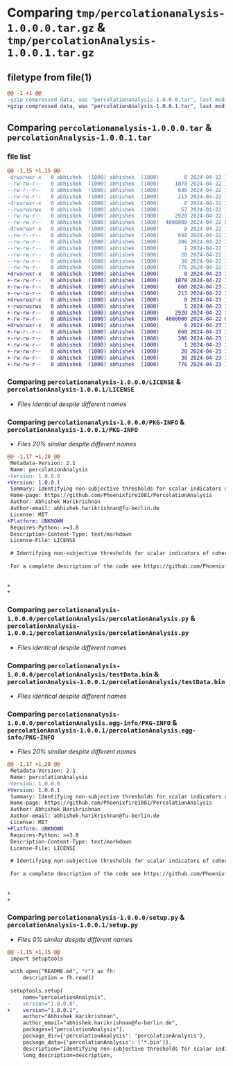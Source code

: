 # Comparing `tmp/percolationanalysis-1.0.0.0.tar.gz` & `tmp/percolationAnalysis-1.0.0.1.tar.gz`

## filetype from file(1)

```diff
@@ -1 +1 @@
-gzip compressed data, was "percolationanalysis-1.0.0.0.tar", last modified: Mon Apr 22 12:20:42 2024, max compression
+gzip compressed data, was "percolationAnalysis-1.0.0.1.tar", last modified: Tue Apr 23 14:13:14 2024, max compression
```

## Comparing `percolationanalysis-1.0.0.0.tar` & `percolationAnalysis-1.0.0.1.tar`

### file list

```diff
@@ -1,15 +1,15 @@
-drwxrwxr-x   0 abhishek  (1000) abhishek  (1000)        0 2024-04-22 12:20:42.837722 percolationanalysis-1.0.0.0/
--rw-rw-r--   0 abhishek  (1000) abhishek  (1000)     1078 2024-04-22 12:11:26.000000 percolationanalysis-1.0.0.0/LICENSE
--rw-r--r--   0 abhishek  (1000) abhishek  (1000)      640 2024-04-22 12:20:42.837722 percolationanalysis-1.0.0.0/PKG-INFO
--rw-rw-r--   0 abhishek  (1000) abhishek  (1000)      213 2024-04-22 12:12:25.000000 percolationanalysis-1.0.0.0/README.md
-drwxrwxr-x   0 abhishek  (1000) abhishek  (1000)        0 2024-04-22 12:20:42.833722 percolationanalysis-1.0.0.0/percolationAnalysis/
--rwxrwxrwx   0 abhishek  (1000) abhishek  (1000)       57 2024-01-22 15:45:53.000000 percolationanalysis-1.0.0.0/percolationAnalysis/__init__.py
--rw-rw-r--   0 abhishek  (1000) abhishek  (1000)     2920 2024-04-22 10:01:35.000000 percolationanalysis-1.0.0.0/percolationAnalysis/percolationAnalysis.py
--rw-rw-r--   0 abhishek  (1000) abhishek  (1000)  4000000 2024-04-22 09:38:09.000000 percolationanalysis-1.0.0.0/percolationAnalysis/testData.bin
-drwxrwxr-x   0 abhishek  (1000) abhishek  (1000)        0 2024-04-22 12:20:42.837722 percolationanalysis-1.0.0.0/percolationAnalysis.egg-info/
--rw-r--r--   0 abhishek  (1000) abhishek  (1000)      640 2024-04-22 12:20:42.000000 percolationanalysis-1.0.0.0/percolationAnalysis.egg-info/PKG-INFO
--rw-rw-r--   0 abhishek  (1000) abhishek  (1000)      306 2024-04-22 12:20:42.000000 percolationanalysis-1.0.0.0/percolationAnalysis.egg-info/SOURCES.txt
--rw-rw-r--   0 abhishek  (1000) abhishek  (1000)        1 2024-04-22 12:20:42.000000 percolationanalysis-1.0.0.0/percolationAnalysis.egg-info/dependency_links.txt
--rw-rw-r--   0 abhishek  (1000) abhishek  (1000)       20 2024-04-22 12:20:42.000000 percolationanalysis-1.0.0.0/percolationAnalysis.egg-info/top_level.txt
--rw-rw-r--   0 abhishek  (1000) abhishek  (1000)       38 2024-04-22 12:20:42.837722 percolationanalysis-1.0.0.0/setup.cfg
--rw-rw-r--   0 abhishek  (1000) abhishek  (1000)      776 2024-04-22 12:20:35.000000 percolationanalysis-1.0.0.0/setup.py
+drwxrwxr-x   0 abhishek  (1000) abhishek  (1000)        0 2024-04-23 14:13:14.372089 percolationAnalysis-1.0.0.1/
+-rw-rw-r--   0 abhishek  (1000) abhishek  (1000)     1078 2024-04-22 12:11:26.000000 percolationAnalysis-1.0.0.1/LICENSE
+-rw-rw-r--   0 abhishek  (1000) abhishek  (1000)      660 2024-04-23 14:13:14.372089 percolationAnalysis-1.0.0.1/PKG-INFO
+-rw-rw-r--   0 abhishek  (1000) abhishek  (1000)      213 2024-04-22 12:12:25.000000 percolationAnalysis-1.0.0.1/README.md
+drwxrwxr-x   0 abhishek  (1000) abhishek  (1000)        0 2024-04-23 14:13:14.356089 percolationAnalysis-1.0.0.1/percolationAnalysis/
+-rwxrwxrwx   0 abhishek  (1000) abhishek  (1000)        1 2024-04-23 14:12:26.000000 percolationAnalysis-1.0.0.1/percolationAnalysis/__init__.py
+-rw-rw-r--   0 abhishek  (1000) abhishek  (1000)     2920 2024-04-22 10:01:35.000000 percolationAnalysis-1.0.0.1/percolationAnalysis/percolationAnalysis.py
+-rw-rw-r--   0 abhishek  (1000) abhishek  (1000)  4000000 2024-04-22 09:38:09.000000 percolationAnalysis-1.0.0.1/percolationAnalysis/testData.bin
+drwxrwxr-x   0 abhishek  (1000) abhishek  (1000)        0 2024-04-23 14:13:14.372089 percolationAnalysis-1.0.0.1/percolationAnalysis.egg-info/
+-rw-r--r--   0 abhishek  (1000) abhishek  (1000)      660 2024-04-23 14:13:14.000000 percolationAnalysis-1.0.0.1/percolationAnalysis.egg-info/PKG-INFO
+-rw-rw-r--   0 abhishek  (1000) abhishek  (1000)      306 2024-04-23 14:13:14.000000 percolationAnalysis-1.0.0.1/percolationAnalysis.egg-info/SOURCES.txt
+-rw-rw-r--   0 abhishek  (1000) abhishek  (1000)        1 2024-04-23 14:13:14.000000 percolationAnalysis-1.0.0.1/percolationAnalysis.egg-info/dependency_links.txt
+-rw-rw-r--   0 abhishek  (1000) abhishek  (1000)       20 2024-04-23 14:13:14.000000 percolationAnalysis-1.0.0.1/percolationAnalysis.egg-info/top_level.txt
+-rw-rw-r--   0 abhishek  (1000) abhishek  (1000)       38 2024-04-23 14:13:14.372089 percolationAnalysis-1.0.0.1/setup.cfg
+-rw-rw-r--   0 abhishek  (1000) abhishek  (1000)      776 2024-04-23 14:12:47.000000 percolationAnalysis-1.0.0.1/setup.py
```

### Comparing `percolationanalysis-1.0.0.0/LICENSE` & `percolationAnalysis-1.0.0.1/LICENSE`

 * *Files identical despite different names*

### Comparing `percolationanalysis-1.0.0.0/PKG-INFO` & `percolationAnalysis-1.0.0.1/PKG-INFO`

 * *Files 20% similar despite different names*

```diff
@@ -1,17 +1,20 @@
 Metadata-Version: 2.1
 Name: percolationAnalysis
-Version: 1.0.0.0
+Version: 1.0.0.1
 Summary: Identifying non-subjective thresholds for scalar indicators of coherent structures with percolation analysis
 Home-page: https://github.com/Phoenixfire1081/PercolationAnalysis
 Author: Abhishek Harikrishnan
 Author-email: abhishek.harikrishnan@fu-berlin.de
 License: MIT
+Platform: UNKNOWN
 Requires-Python: >=3.8
 Description-Content-Type: text/markdown
 License-File: LICENSE
 
 # Identifying non-subjective thresholds for scalar indicators of coherent structures with percolation analysis
 
 For a complete description of the code see https://github.com/Phoenixfire1081/PercolationAnalysis.
 
 
+
+
```

### Comparing `percolationanalysis-1.0.0.0/percolationAnalysis/percolationAnalysis.py` & `percolationAnalysis-1.0.0.1/percolationAnalysis/percolationAnalysis.py`

 * *Files identical despite different names*

### Comparing `percolationanalysis-1.0.0.0/percolationAnalysis/testData.bin` & `percolationAnalysis-1.0.0.1/percolationAnalysis/testData.bin`

 * *Files identical despite different names*

### Comparing `percolationanalysis-1.0.0.0/percolationAnalysis.egg-info/PKG-INFO` & `percolationAnalysis-1.0.0.1/percolationAnalysis.egg-info/PKG-INFO`

 * *Files 20% similar despite different names*

```diff
@@ -1,17 +1,20 @@
 Metadata-Version: 2.1
 Name: percolationAnalysis
-Version: 1.0.0.0
+Version: 1.0.0.1
 Summary: Identifying non-subjective thresholds for scalar indicators of coherent structures with percolation analysis
 Home-page: https://github.com/Phoenixfire1081/PercolationAnalysis
 Author: Abhishek Harikrishnan
 Author-email: abhishek.harikrishnan@fu-berlin.de
 License: MIT
+Platform: UNKNOWN
 Requires-Python: >=3.8
 Description-Content-Type: text/markdown
 License-File: LICENSE
 
 # Identifying non-subjective thresholds for scalar indicators of coherent structures with percolation analysis
 
 For a complete description of the code see https://github.com/Phoenixfire1081/PercolationAnalysis.
 
 
+
+
```

### Comparing `percolationanalysis-1.0.0.0/setup.py` & `percolationAnalysis-1.0.0.1/setup.py`

 * *Files 0% similar despite different names*

```diff
@@ -1,15 +1,15 @@
 import setuptools 
   
 with open("README.md", "r") as fh: 
     description = fh.read() 
   
 setuptools.setup( 
     name="percolationAnalysis", 
-    version="1.0.0.0", 
+    version="1.0.0.1", 
     author="Abhishek Harikrishnan", 
     author_email="abhishek.harikrishnan@fu-berlin.de", 
     packages=["percolationAnalysis"], 
     package_dir={'percolationAnalysis': 'percolationAnalysis'},
     package_data={'percolationAnalysis': ['*.bin']},
     description="Identifying non-subjective thresholds for scalar indicators of coherent structures with percolation analysis", 
     long_description=description,
```


